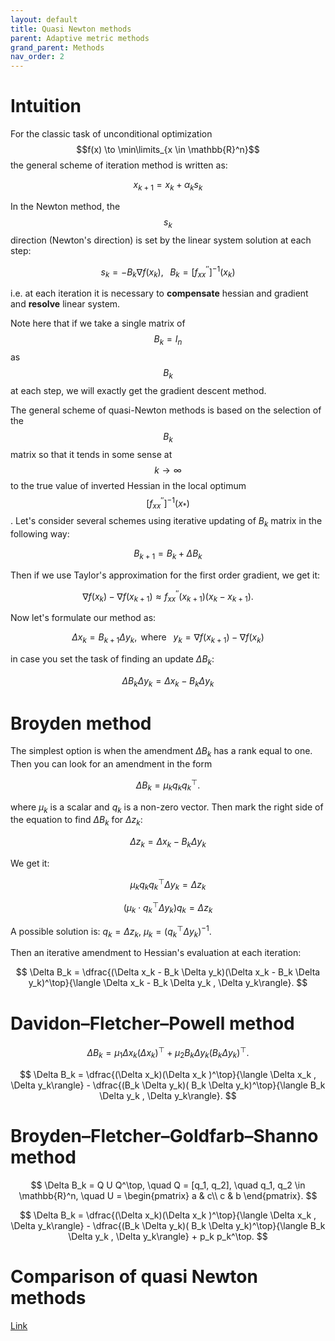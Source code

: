 ```yaml
---
layout: default
title: Quasi Newton methods
parent: Adaptive metric methods
grand_parent: Methods
nav_order: 2
---
```


# Intuition

For the classic task of unconditional optimization $$f(x) \to \min\limits_{x \in \mathbb{R}^n}$$ the general scheme of iteration method is written as: 

$$
x_{k+1} = x_k + \alpha_k s_k
$$

In the Newton method, the $$s_k$$ direction (Newton's direction) is set by the linear system solution at each step:

$$
s_k = - B_k\nabla f(x_k), \;\;\; B_k = [f_{xx}^{''}]^{-1}(x_k)
$$

i.e. at each iteration it is necessary to **compensate** hessian and gradient and **resolve** linear system.

Note here that if we take a single matrix of $$B_k = I_n$$ as $$B_k$$ at each step, we will exactly get the gradient descent method.

The general scheme of quasi-Newton methods is based on the selection of the $$B_k$$ matrix so that it tends in some sense at $$k \to \infty$$ to the true value of inverted Hessian in the local optimum $$[f_{xx}^{''}]^{-1}(x_*)$$. 
Let's consider several schemes using iterative updating of $B_k$ matrix in the following way:

$$
B_{k+1} = B_k + \Delta B_k
$$

Then if we use Taylor's approximation for the first order gradient, we get it:

$$
\nabla f(x_k) - \nabla f(x_{k+1}) \approx f_{xx}^{''}(x_{k+1}) (x_k - x_{k+1}).
$$

Now let's formulate our method as:

$$
\Delta x_k = B_{k+1} \Delta y_k, \text{ where } \;\; y_k = \nabla f(x_{k+1}) - \nabla f(x_k)
$$

in case you set the task of finding an update $\Delta B_k$:

$$
\Delta B_k \Delta y_k = \Delta x_k - B_k \Delta y_k
$$

# Broyden method
The simplest option is when the amendment $\Delta B_k$ has a rank equal to one. Then you can look for an amendment in the form

$$
\Delta B_k = \mu_k q_k q_k^\top.
$$

where $\mu_k$ is a scalar and $q_k$ is a non-zero vector. Then mark the right side of the equation to find $\Delta B_k$ for $\Delta z_k$:

$$
\Delta z_k = \Delta x_k - B_k \Delta y_k
$$

We get it:

$$
\mu_k q_k q_k^\top \Delta y_k = \Delta z_k
$$

$$
\left(\mu_k \cdot q_k^\top \Delta y_k\right) q_k = \Delta z_k
$$

A possible solution is: $q_k = \Delta z_k$, $\mu_k = \left(q_k^\top \Delta y_k\right)^{-1}$.

Then an iterative amendment to Hessian's evaluation at each iteration:

$$
\Delta B_k = \dfrac{(\Delta x_k - B_k \Delta y_k)(\Delta x_k - B_k \Delta y_k)^\top}{\langle \Delta x_k - B_k \Delta y_k , \Delta y_k\rangle}.
$$

# Davidon–Fletcher–Powell method 
$$
\Delta B_k = \mu_1 \Delta x_k (\Delta x_k)^\top + \mu_2 B_k \Delta y_k (B_k \Delta y_k)^\top.
$$

$$
\Delta B_k = \dfrac{(\Delta x_k)(\Delta x_k )^\top}{\langle \Delta x_k , \Delta y_k\rangle} - \dfrac{(B_k \Delta y_k)( B_k \Delta y_k)^\top}{\langle B_k \Delta y_k , \Delta y_k\rangle}.
$$

# Broyden–Fletcher–Goldfarb–Shanno method

$$
\Delta B_k = Q U Q^\top, \quad Q = [q_1, q_2], \quad q_1, q_2 \in \mathbb{R}^n, \quad U = \begin{pmatrix} a & c\\ c & b \end{pmatrix}.
$$

$$
\Delta B_k = \dfrac{(\Delta x_k)(\Delta x_k )^\top}{\langle \Delta x_k , \Delta y_k\rangle} - \dfrac{(B_k \Delta y_k)( B_k \Delta y_k)^\top}{\langle B_k \Delta y_k , \Delta y_k\rangle} + p_k p_k^\top. 
$$

# Comparison of quasi Newton methods

[Link](https://nbviewer.jupyter.org/github/fabianp/pytron/blob/master/doc/benchmark_logistic.ipynb)
